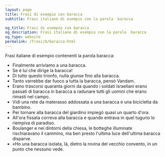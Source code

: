 ```yaml
---
layout: page
title: Frasi di esempio con baracca 
subtitle: Frasi italiane di esempio con la parola  baracca

og_title: Frasi di esempio con baracca 
og_description: Frasi italiane di esempio con la parola  baracca
og_type: website
permalink: /frasi/b/baracca.html
---
```


Frasi italiane di esempio contenenti la parola baracca:


- Finalmente arriviamo a una baracca.
- Se è lui che dirige la baracca!
- Di tutto questo trionfo, nulla giunse fino alla baracca.
- Tanto varrebbe dar fuoco a tutta la baracca, pensò Vandam.
- Erano trascorsi quaranta giorni da quando i soldati israeliani erano passati di baracca in baracca a radunare tutti gli uomini che erano rimasti nel campo.
- Vidi una rete da materasso addossata a una baracca e una bicicletta da bambino.
- Per tornare alla baracca del giardino impiegò quasi un quarto d'ora.
- All'ora fissata correva alla baracca e quando entrava in quel tugurio lo riempiva di paradiso.
- Boulanger e nei dintorni della chiesa, le botteghe illuminate rischiaravano il cammino, ma ben presto l'ultima luce dell'ultima baracca disparve.
- «Ho una baracca isolata, là, dietro la rovina del vecchio convento, in un punto che nessuno vede.
